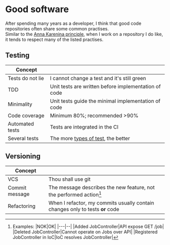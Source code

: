 # Good software
After spending many years as a developer, I think that good code repositories often share some common practises.<br />
Similar to the [Anna Karenina principle](https://en.wikipedia.org/wiki/Anna_Karenina_principle), when I work on a repository I do like, it tends to respect many of the listed practises.



## Testing
|Concept| |
|-------|-|
|Tests do not lie|I cannot change a test and it's still green|
|TDD|Unit tests are written before implementation of code|
|Minimality|Unit tests guide the minimal implementation of code|
|Code coverage|Minimum 80%; recommended >90%|
|Automated tests|Tests are integrated in the CI|
|Several tests|The more [types of test](https://en.wikipedia.org/wiki/Software_testing), the better|

## Versioning
|Concept| |
|-------|-|
|VCS|Thou shall use git|
|Commit message|The message describes the new feature, not the performed action[^message]|
|Refactoring|When I refactor, my commits usually contain changes only to tests **or** code|



[^message]: Examples:
    |NOK|OK|
    |---|--|
    |Added JobController|API expose GET /job|
    |Deleted JobController|Cannot operate on Jobs over API|
    |Registered JobController in IoC|IoC resolves JobController|
